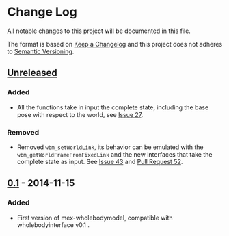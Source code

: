 # Change Log
All notable changes to this project will be documented in this file.

The format is based on [Keep a Changelog](http://keepachangelog.com/) 
and this project does not adheres to [Semantic Versioning](http://semver.org/).

## [Unreleased]
### Added
- All the functions take in input the complete state, including the base pose with respect to the world, 
  see [Issue 27](https://github.com/robotology/mex-wholebodymodel/issues/27).

### Removed
- Removed `wbm_setWorldLink`, its behavior can be emulated with the `wbm_getWorldFrameFromFixedLink` and the new interfaces that take the complete
  state as input. 
  See [Issue 43](https://github.com/robotology/mex-wholebodymodel/issues/43) and [Pull Request 52](https://github.com/robotology/mex-wholebodymodel/pull/52).

## [0.1] - 2014-11-15
### Added
- First version of mex-wholebodymodel, compatible with wholebodyinterface v0.1 . 

[Unreleased]: https://github.com/robotology/mex-wholebodymodel/compare/v0.1...HEAD
[0.1]: https://github.com/robotology/mex-wholebodymodel/compare/9fe87c...v0.1

